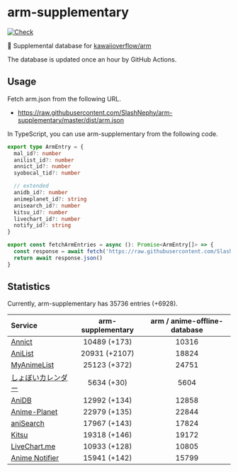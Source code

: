# arm-supplementary

[![Check](https://github.com/SlashNephy/arm-supplementary/actions/workflows/check-node.yml/badge.svg)](https://github.com/SlashNephy/arm-supplementary/actions/workflows/check-node.yml)

💊 Supplemental database for [kawaiioverflow/arm](https://github.com/kawaiioverflow/arm)

The database is updated once an hour by GitHub Actions.

## Usage

Fetch arm.json from the following URL.

- https://raw.githubusercontent.com/SlashNephy/arm-supplementary/master/dist/arm.json

In TypeScript, you can use arm-supplementary from the following code.

```TypeScript
export type ArmEntry = {
  mal_id?: number
  anilist_id?: number
  annict_id?: number
  syobocal_tid?: number

  // extended
  anidb_id?: number
  animeplanet_id?: string
  anisearch_id?: number
  kitsu_id?: number
  livechart_id?: number
  notify_id?: string
}

export const fetchArmEntries = async (): Promise<ArmEntry[]> => {
  const response = await fetch('https://raw.githubusercontent.com/SlashNephy/arm-supplementary/master/dist/arm.json')
  return await response.json()
}
```

## Statistics

Currently, arm-supplementary has 35736 entries (+6928).

| Service                                     | arm-supplementary | arm / anime-offline-database |
| :------------------------------------------ | :---------------: | :--------------------------: |
| [Annict](https://annict.com)                |   10489 (+173)    |            10316             |
| [AniList](https://anilist.co)               |   20931 (+2107)   |            18824             |
| [MyAnimeList](https://myanimelist.net)      |   25123 (+372)    |            24751             |
| [しょぼいカレンダー](https://cal.syoboi.jp) |    5634 (+30)     |             5604             |
| [AniDB](https://anidb.net)                  |   12992 (+134)    |            12858             |
| [Anime-Planet](https://anime-planet.com)    |   22979 (+135)    |            22844             |
| [aniSearch](https://anisearch.com)          |   17967 (+143)    |            17824             |
| [Kitsu](https://kitsu.io)                   |   19318 (+146)    |            19172             |
| [LiveChart.me](https://livechart.me)        |   10933 (+128)    |            10805             |
| [Anime Notifier](https://notify.moe)        |   15941 (+142)    |            15799             |
